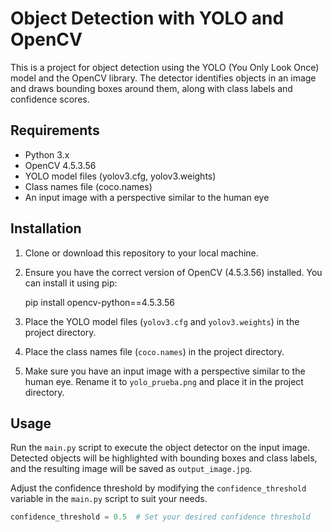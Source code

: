 # Object Detection with YOLO and OpenCV

This is a project for object detection using the YOLO (You Only Look Once) model and the OpenCV library. The detector identifies objects in an image and draws bounding boxes around them, along with class labels and confidence scores.

## Requirements

- Python 3.x
- OpenCV 4.5.3.56
- YOLO model files (yolov3.cfg, yolov3.weights)
- Class names file (coco.names)
- An input image with a perspective similar to the human eye

## Installation

1. Clone or download this repository to your local machine.

2. Ensure you have the correct version of OpenCV (4.5.3.56) installed. You can install it using pip:

   pip install opencv-python==4.5.3.56


3. Place the YOLO model files (`yolov3.cfg` and `yolov3.weights`) in the project directory.

4. Place the class names file (`coco.names`) in the project directory.

5. Make sure you have an input image with a perspective similar to the human eye. Rename it to `yolo_prueba.png` and place it in the project directory.

## Usage

Run the `main.py` script to execute the object detector on the input image. Detected objects will be highlighted with bounding boxes and class labels, and the resulting image will be saved as `output_image.jpg`.

Adjust the confidence threshold by modifying the `confidence_threshold` variable in the `main.py` script to suit your needs.

```python
confidence_threshold = 0.5  # Set your desired confidence threshold
